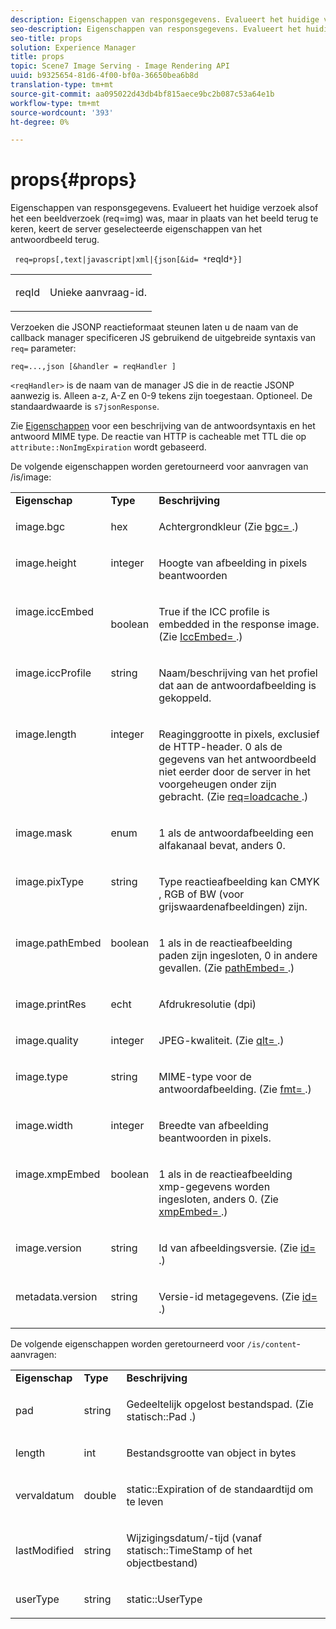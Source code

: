 ```yaml
---
description: Eigenschappen van responsgegevens. Evalueert het huidige verzoek alsof het een beeldverzoek (req=img) was, maar in plaats van het beeld terug te keren, keert de server geselecteerde eigenschappen van het antwoordbeeld terug.
seo-description: Eigenschappen van responsgegevens. Evalueert het huidige verzoek alsof het een beeldverzoek (req=img) was, maar in plaats van het beeld terug te keren, keert de server geselecteerde eigenschappen van het antwoordbeeld terug.
seo-title: props
solution: Experience Manager
title: props
topic: Scene7 Image Serving - Image Rendering API
uuid: b9325654-81d6-4f00-bf0a-36650bea6b8d
translation-type: tm+mt
source-git-commit: aa095022d43db4bf815aece9bc2b087c53a64e1b
workflow-type: tm+mt
source-wordcount: '393'
ht-degree: 0%

---
```



# props{#props}

Eigenschappen van responsgegevens. Evalueert het huidige verzoek alsof het een beeldverzoek (req=img) was, maar in plaats van het beeld terug te keren, keert de server geselecteerde eigenschappen van het antwoordbeeld terug.

` req=props[,text|javascript|xml|{json[&id= *`reqId`*}]`

<table id="simpletable_A9FCC880171B4A9DBAE28413AFDF75F7"> 
 <tr class="strow"> 
  <td class="stentry"> <p> <span class="codeph"> <span class="varname"> reqId  </span> </span> </p> </td> 
  <td class="stentry"> <p>Unieke aanvraag-id. </p> </td> 
 </tr> 
</table>

Verzoeken die JSONP reactieformaat steunen laten u de naam van de callback manager specificeren JS gebruikend de uitgebreide syntaxis van `req=` parameter:

`req=...,json [&handler = reqHandler ]`

`<reqHandler>` is de naam van de manager JS die in de reactie JSONP aanwezig is. Alleen a-z, A-Z en 0-9 tekens zijn toegestaan. Optioneel. De standaardwaarde is `s7jsonResponse`.

Zie [Eigenschappen](../../../../../../is-api/http-ref/image-serving-api-ref/c-http-protocol-reference/c-response-data/c-properties/c-properties.md#concept-49c609fd6de942cab422ee412353c9d9) voor een beschrijving van de antwoordsyntaxis en het antwoord MIME type. De reactie van HTTP is cacheable met TTL die op `attribute::NonImgExpiration` wordt gebaseerd.

De volgende eigenschappen worden geretourneerd voor aanvragen van /is/image:

<table id="table_9665612ED7D24C07AAF75D953C0FEB36"> 
 <tbody> 
  <tr> 
   <td> <b> Eigenschap</b> </td> 
   <td> <b> Type</b> </td> 
   <td> <b> Beschrijving</b> </td> 
  </tr> 
  <tr valign="top"> 
   <td> <p> <span class="codeph"> image.bgc  </span> </p> </td> 
   <td> <p> hex </p> </td> 
   <td> <p> Achtergrondkleur (Zie <span class="codeph"> <a href="../../../../../../is-api/http-ref/image-serving-api-ref/c-http-protocol-reference/c-command-reference/r-bgc.md#reference-53376175f617446fbe5c69120f834b88" type="reference" format="dita" scope="local"> bgc= </a> </span>.) </p> </td> 
  </tr> 
  <tr valign="top"> 
   <td valign="top"> <p> <span class="codeph"> image.height  </span> </p> </td> 
   <td> <p> integer </p> </td> 
   <td> <p> Hoogte van afbeelding in pixels beantwoorden </p> </td> 
  </tr> 
  <tr> 
   <td valign="top"> <p> <span class="codeph"> image.iccEmbed  </span> </p> </td> 
   <td> <p> boolean </p> </td> 
   <td> <p> True if the ICC profile is embedded in the response image. (Zie <span class="codeph"> <a href="../../../../../../is-api/http-ref/image-serving-api-ref/c-http-protocol-reference/c-command-reference/r-iccembed.md#reference-e3b774fb322046a2a6dde3a7bab5583e" type="reference" format="dita" scope="local"> IccEmbed= </a> </span>.) </p> </td> 
  </tr> 
  <tr valign="top"> 
   <td> <p> <span class="codeph"> image.iccProfile  </span> </p> </td> 
   <td> <p> string </p> </td> 
   <td> <p> Naam/beschrijving van het profiel dat aan de antwoordafbeelding is gekoppeld. </p> </td> 
  </tr> 
  <tr valign="top"> 
   <td> <p> <span class="codeph"> image.length  </span> </p> </td> 
   <td> <p> integer </p> </td> 
   <td> <p> Reaginggrootte in pixels, exclusief de HTTP-header. 0 als de gegevens van het antwoordbeeld niet eerder door de server in het voorgeheugen onder zijn gebracht. (Zie <span class="codeph"> <a href="../../../../../../is-api/http-ref/image-serving-api-ref/c-http-protocol-reference/c-command-reference/r-req/r-req.md#reference-907cdb4a97034db7ad94695f25552e76" type="reference" format="dita" scope="local"> req=loadcache </a> </span>.) </p> </td> 
  </tr> 
  <tr valign="top"> 
   <td> <p> <span class="codeph"> image.mask  </span> </p> </td> 
   <td> <p> enum </p> </td> 
   <td> <p> 1 als de antwoordafbeelding een alfakanaal bevat, anders 0. </p> </td> 
  </tr> 
  <tr valign="top"> 
   <td> <p> <span class="codeph"> image.pixType  </span> </p> </td> 
   <td> <p> string </p> </td> 
   <td> <p> Type reactieafbeelding kan <span class="codeph"> CMYK </span>, <span class="codeph"> RGB </span> of <span class="codeph"> BW </span> (voor grijswaardenafbeeldingen) zijn. </p> </td> 
  </tr> 
  <tr valign="top"> 
   <td> <p> <span class="codeph"> image.pathEmbed  </span> </p> </td> 
   <td> <p> boolean </p> </td> 
   <td> <p> 1 als in de reactieafbeelding paden zijn ingesloten, 0 in andere gevallen. (Zie <span class="codeph"> <a href="../../../../../../is-api/http-ref/image-serving-api-ref/c-http-protocol-reference/c-command-reference/r-pathembed.md#reference-9ccf0771d6634cf68c1c9c33cd428301" type="reference" format="dita" scope="local"> pathEmbed= </a> </span>.) </p> </td> 
  </tr> 
  <tr valign="top"> 
   <td> <p> <span class="codeph"> image.printRes  </span> </p> </td> 
   <td> <p> echt </p> </td> 
   <td> <p> Afdrukresolutie (dpi) </p> </td> 
  </tr> 
  <tr valign="top"> 
   <td> <p> <span class="codeph"> image.quality  </span> </p> </td> 
   <td> <p> integer </p> </td> 
   <td> <p> JPEG-kwaliteit. (Zie <span class="codeph"> <a href="../../../../../../is-api/http-ref/image-serving-api-ref/c-http-protocol-reference/c-command-reference/r-is-http-qlt.md#reference-f69ed0758c784b0385d979820546d352" type="reference" format="dita" scope="local"> qlt= </a> </span>.) </p> </td> 
  </tr> 
  <tr valign="top"> 
   <td> <p> <span class="codeph"> image.type  </span> </p> </td> 
   <td> <p> string </p> </td> 
   <td> <p> MIME-type voor de antwoordafbeelding. (Zie <span class="codeph"> <a href="../../../../../../is-api/http-ref/image-serving-api-ref/c-http-protocol-reference/c-command-reference/r-is-http-fmt.md#reference-cdf10043423b45ba9fe15157fb3ae37a" type="reference" format="dita" scope="local"> fmt= </a> </span>.) </p> </td> 
  </tr> 
  <tr valign="top"> 
   <td> <p> <span class="codeph"> image.width  </span> </p> </td> 
   <td> <p> integer </p> </td> 
   <td> <p> Breedte van afbeelding beantwoorden in pixels. </p> </td> 
  </tr> 
  <tr valign="top"> 
   <td> <p> <span class="codeph"> image.xmpEmbed  </span> </p> </td> 
   <td> <p> boolean </p> </td> 
   <td> <p> 1 als in de reactieafbeelding xmp-gegevens worden ingesloten, anders 0. (Zie <span class="codeph"> <a href="../../../../../../is-api/http-ref/image-serving-api-ref/c-http-protocol-reference/c-command-reference/r-xmpembed.md#reference-46ecf40a40a0442fa62de3a85dcb03e8" type="reference" format="dita" scope="local"> xmpEmbed= </a> </span>.) </p> </td> 
  </tr> 
  <tr valign="top"> 
   <td> <p> <span class="codeph"> image.version  </span> </p> </td> 
   <td> <p> string </p> </td> 
   <td> <p> Id van afbeeldingsversie. (Zie <span class="codeph"> <a href="../../../../../../is-api/http-ref/image-serving-api-ref/c-http-protocol-reference/c-command-reference/r-id.md#reference-60661184deb3420998779724244fcfa0" type="reference" format="dita" scope="local"> id= </a> </span>.) </p> </td> 
  </tr> 
  <tr valign="top"> 
   <td> <p> <span class="codeph"> metadata.version  </span> </p> </td> 
   <td> <p> string </p> </td> 
   <td> <p> Versie-id metagegevens. (Zie <span class="codeph"> <a href="../../../../../../is-api/http-ref/image-serving-api-ref/c-http-protocol-reference/c-command-reference/r-id.md#reference-60661184deb3420998779724244fcfa0" type="reference" format="dita" scope="local"> id= </a> </span>.) </p> </td> 
  </tr> 
 </tbody> 
</table>

De volgende eigenschappen worden geretourneerd voor `/is/content`-aanvragen:

<table id="table_B66360C475CE495D9701AB526E758873"> 
 <tbody> 
  <tr> 
   <td> <b> Eigenschap</b> </td> 
   <td> <b> Type</b> </td> 
   <td> <b> Beschrijving</b> </td> 
  </tr> 
  <tr> 
   <td> <p> <span class="codeph"> pad  </span> </p> </td> 
   <td> <p> string </p> </td> 
   <td> <p>Gedeeltelijk opgelost bestandspad. (Zie <span class="codeph"> statisch::Pad </span>.) </p> </td> 
  </tr> 
  <tr> 
   <td> <p> <span class="codeph"> length </span> </p> </td> 
   <td> <p> int </p> </td> 
   <td> <p> Bestandsgrootte van object in bytes </p> </td> 
  </tr> 
  <tr> 
   <td> <p> <span class="codeph"> vervaldatum  </span> </p> </td> 
   <td> <p> double </p> </td> 
   <td> <p> <span class="codeph"> static::Expiration  </span> of de standaardtijd om te leven </p> </td> 
  </tr> 
  <tr> 
   <td> <p> <span class="codeph"> lastModified  </span> </p> </td> 
   <td> <p> string </p> </td> 
   <td> <p> Wijzigingsdatum/-tijd (vanaf <span class="codeph"> statisch::TimeStamp </span> of het objectbestand) </p> </td> 
  </tr> 
  <tr> 
   <td> <p> <span class="codeph"> userType  </span> </p> </td> 
   <td> <p> string </p> </td> 
   <td> <p> <span class="codeph"> static::UserType  </span> </p> </td> 
  </tr> 
 </tbody> 
</table>

